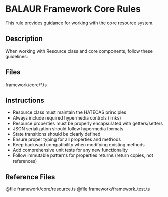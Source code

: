 # BALAUR Framework Core Rules

This rule provides guidance for working with the core resource system.

## Description
When working with Resource class and core components, follow these guidelines:

## Files
framework/core/*.ts

## Instructions
- Resource class must maintain the HATEOAS principles
- Always include required hypermedia controls (links)
- Resource properties must be properly encapsulated with getters/setters
- JSON serialization should follow hypermedia formats
- State transitions should be clearly defined
- Ensure proper typing for all properties and methods
- Keep backward compatibility when modifying existing methods
- Add comprehensive unit tests for any new functionality
- Follow immutable patterns for properties returns (return copies, not references)

## Reference Files
@file framework/core/resource.ts
@file framework/framework_test.ts 